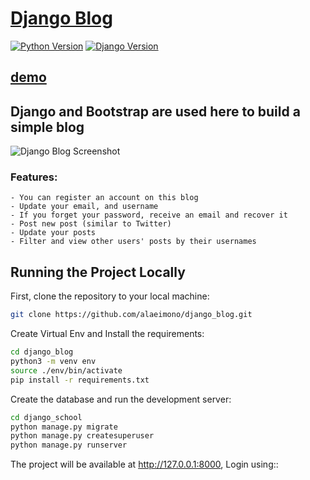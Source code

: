 
# [Django Blog](https://alaeimoblog.herokuapp.com/)

[![Python Version](https://img.shields.io/badge/python-3.6-brightgreen.svg)](https://python.org)
[![Django Version](https://img.shields.io/badge/django-3.2-brightgreen.svg)](https://djangoproject.com)
## [demo](https://alaeimoblog.herokuapp.com/)

## Django and Bootstrap are used here to build a simple blog
![Django Blog Screenshot](https://raw.githubusercontent.com/alaeimono/django_blog/main/media/screenshot.png)

### Features:
    - You can register an account on this blog
    - Update your email, and username
    - If you forget your password, receive an email and recover it
    - Post new post (similar to Twitter)
    - Update your posts
    - Filter and view other users' posts by their usernames

## Running the Project Locally

First, clone the repository to your local machine:

```bash
git clone https://github.com/alaeimono/django_blog.git
```

Create Virtual Env and Install the requirements:

```bash
cd django_blog
python3 -m venv env
source ./env/bin/activate
pip install -r requirements.txt
```

Create the database and run the development server:

```bash
cd django_school
python manage.py migrate
python manage.py createsuperuser
python manage.py runserver
```

The project will be available at http://127.0.0.1:8000, Login using::